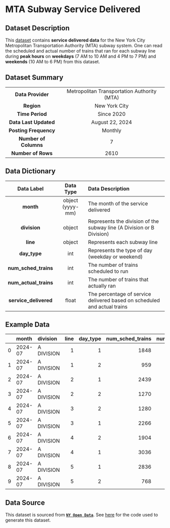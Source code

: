 # MTA Subway Service Delivered 

## Dataset Description
This [dataset](https://github.com/ntlfi/optimization_datasets/blob/main/nyc_subway/schedule/schedule.csv) contains **service delivered data** for the New York City Metropolitan Transportation Authority (MTA) subway system. One can read the scheduled and actual number of trains that ran for each subway line during **peak hours** on **weekdays** (7 AM to 10 AM and 4 PM to 7 PM) and **weekends** (10 AM to 6 PM) from this dataset. 



## Dataset Summary

|   |   |
|:---:|:---:|
| **Data Provider** | Metropolitan Transportation Authority (MTA) |
| **Region** | New York City |
| **Time Period** | Since 2020 |
| **Data Last Updated** | August 22, 2024 |
| **Posting Frequency** | Monthly |
| **Number of Columns** | 7 |
| **Number of Rows** | 2610 |

## Data Dictionary

| Data Label | Data Type | Data Description |
|:---:|:---:|:---|
| **month** | object (yyyy-mm) | The month of the service delivered |
| **division** | object | Represents the division of the subway line (A Division or B Division) | 
| **line** | object | Represents each subway line | 
| **day_type** | int | Represents the type of day (weekday or weekend) | 
| **num_sched_trains** | int | The number of trains scheduled to run | 
| **num_actual_trains** | int | The number of trains that actually ran | 
| **service_delivered** | float | The percentage of service delivered based on scheduled and actual trains |



## Example Data
|    | month   | division   |   line |   day_type |   num_sched_trains |   num_actual_trains |   service_delivered |
|---:|:--------|:-----------|-------:|-----------:|-------------------:|--------------------:|--------------------:|
|  0 | 2024-07 | A DIVISION |      1 |          1 |               1848 |                1738 |            0.940476 |
|  1 | 2024-07 | A DIVISION |      1 |          2 |                959 |                 948 |            0.98853  |
|  2 | 2024-07 | A DIVISION |      2 |          1 |               2439 |                2284 |            0.936449 |
|  3 | 2024-07 | A DIVISION |      2 |          2 |               1270 |                1213 |            0.955118 |
|  4 | 2024-07 | A DIVISION |      3 |          2 |               1280 |                1241 |            0.969531 |
|  5 | 2024-07 | A DIVISION |      3 |          1 |               2266 |                2116 |            0.933804 |
|  6 | 2024-07 | A DIVISION |      4 |          2 |               1904 |                1791 |            0.940651 |
|  7 | 2024-07 | A DIVISION |      4 |          1 |               3036 |                2876 |            0.947299 |
|  8 | 2024-07 | A DIVISION |      5 |          1 |               2836 |                2633 |            0.92842  |
|  9 | 2024-07 | A DIVISION |      5 |          2 |                768 |                 736 |            0.958333 |

## Data Source
This dataset is sourced from [**`NY Open Data`**](https://data.ny.gov/Transportation/MTA-Subway-Service-Delivered-Beginning-2020/bg59-42xi/about_data). See [here](https://github.com/ntlfi/optimization_datasets/blob/main/nyc_subway/schedule/fetch.py) for the code used to generate this dataset.




